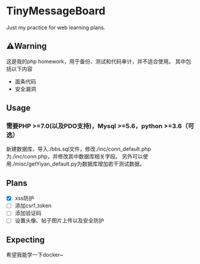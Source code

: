 # TinyMessageBoard
Just my practice for web learning plans.

## ⚠️Warning
这是我的php homework，用于备份、测试和代码审计，并不适合使用。
其中包括以下内容
+ 面条代码
+ 安全漏洞

## Usage
### 需要PHP >=7.0(以及PDO支持)，Mysql >=5.6，python >=3.6（可选）
新建数据库，导入./bbs.sql文件，修改./inc/conn_default.php为./inc/conn.php，并修改其中数据库相关字段。
另外可以使用./misc/getYiyan_default.py为数据库增加若干测试数据。

## Plans
-[x] xss防护
-[ ] 添加csrf_token
-[ ] 添加验证码
-[ ] 设置头像、帖子图片上传以及安全防护

## Expecting
希望我能学一下docker~
